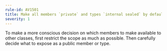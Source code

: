 ```yaml
---
rule-id: AV1501
title: Make all members `private` and types `internal sealed` by default
severity: 1
---
```

To make a more conscious decision on which members to make available to other classes, first restrict the scope as much as possible. Then carefully decide what to expose as a public member or type.
